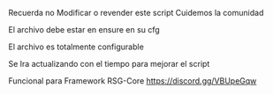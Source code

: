 Recuerda no Modificar o revender este script Cuidemos la comunidad

El archivo debe estar en ensure en su cfg

El archivo es totalmente configurable

Se Ira actualizando con el tiempo para mejorar el script


Funcional para Framework RSG-Core
https://discord.gg/VBUpeGqw
